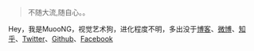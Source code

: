 > 不随大流,随自心。。


Hey，我是MuooNG，视觉艺术狗，进化程度不明，多出没于[博客](https://muoong.com)、[微博](http://weibo.com/wwsvchuzhiyueyi)、[知乎](https://www.zhihu.com/people/wuweisong/)、[Twitter](https://twitter.com/Mu_gongzi)、[Github](http://github.com/muoong)、[Facebook](https://www.facebook.com/Mu00Ng)
